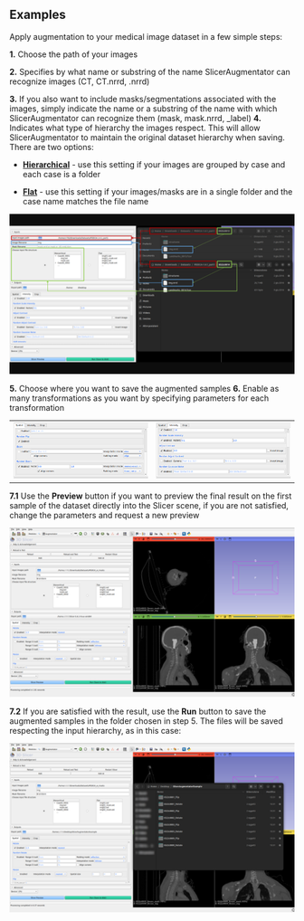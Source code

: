 ## Examples
Apply augmentation to your medical image dataset in a few simple steps:

**1.** Choose the path of your images

**2.** Specifies by what name or substring of the name SlicerAugmentator can recognize images (CT, CT.nrrd, .nrrd)

**3.** If you also want to include masks/segmentations associated with the images, simply indicate the name or a substring of the name with which SlicerAugmentator can recognize them (mask, mask.nrrd, _label)
**4.** Indicates what type of hierarchy the images respect. This will allow SlicerAugmentator to maintain the original dataset hierarchy when saving. There are two options:
<ul>
    <li>
    <p><u><b>Hierarchical</b></u> - use this setting if your images are grouped by case and each case is a folder</p>
    </li>
    <li>
    <p><u><b>Flat</b></u> - use this setting if your images/masks are in a single folder and the case name matches the file name</p>
    </li>
</ul>
<center>            
<img src="https://raw.githubusercontent.com/ciroraggio/SlicerAugmentator/main/assets/SlicerAugmentatorInputExample.png">
</center>

**5.** Choose where you want to save the augmented samples
**6.** Enable as many transformations as you want by specifying parameters for each transformation
<table>
    <tr>
        <td>
            <img src="https://raw.githubusercontent.com/ciroraggio/SlicerAugmentator/main/assets/SlicerAugmentatorEnableTransformsExample1.png">
        </td>
        <td>
            <img src="https://raw.githubusercontent.com/ciroraggio/SlicerAugmentator/main/assets/SlicerAugmentatorEnableTransformsExample2.png">
        </td>
    </tr>
</table>

**7.1** Use the **Preview** button if you want to preview the final result on the first sample of the dataset directly into the Slicer scene, if you are not satisfied, change the parameters and request a new preview

![filled](https://raw.githubusercontent.com/ciroraggio/SlicerAugmentator/main/assets/SlicerAugmentatorScreen.png)

**7.2** If you are satisfied with the result, use the **Run** button to save the augmented samples in the folder chosen in step 5. The files will be saved respecting the input hierarchy, as in this case:

![output_folder](https://raw.githubusercontent.com/ciroraggio/SlicerAugmentator/main/assets/SlicerAugmentatorOutputExample.png)